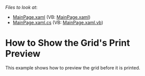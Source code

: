 <!-- default file list -->
*Files to look at*:

* [MainPage.xaml](./CS/PrintPreviewDialogSilverlight/MainPage.xaml) (VB: [MainPage.xaml](./VB/PrintPreviewDialogSilverlight/MainPage.xaml))
* [MainPage.xaml.cs](./CS/PrintPreviewDialogSilverlight/MainPage.xaml.cs) (VB: [MainPage.xaml.vb](./VB/PrintPreviewDialogSilverlight/MainPage.xaml.vb))
<!-- default file list end -->
# How to Show the Grid's Print Preview


<p>This example shows how to preview the grid before it is printed.</p>

<br/>


